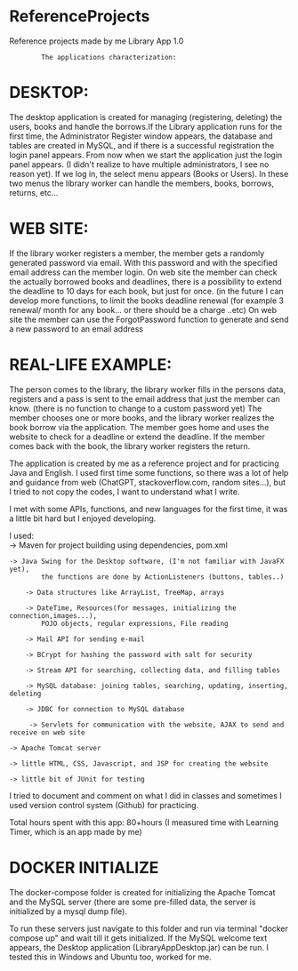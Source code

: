 # ReferenceProjects
Reference projects made by me
			        			 Library App 1.0
 
 			The applications characterization:
 			
 # DESKTOP:
 The desktop application is created for managing (registering, deleting) the users, books
 and handle the borrows.If the Library application runs for the first time, the Administrator Register window
 appears, the database and tables are created in MySQL, and if there is a successful registration
 the login panel appears. From now when we start the application just the login panel appears.
 (I didn't realize to have multiple administrators, I see no reason yet).
 If we log in, the select menu appears (Books or Users).
 In these two menus the library worker can handle the members, books, borrows, returns, etc... 	 
 
 # WEB SITE:
 If the library worker registers a member, the member gets a randomly generated password 
 via email. With this password and with the specified email address can the member login.
 On web site the member can check the actually borrowed books and deadlines, there is a possibility to
 extend the deadline to 10 days for each book, but just for once. (in the future I can develop more functions, to 
 limit the books deadline renewal (for example 3 renewal/ month for any book... or there should be a charge ..etc)
 On web site the member can use the ForgotPassword function to generate and send a new password to an  email address
 
 # REAL-LIFE EXAMPLE:
 The person comes to the library, the library worker fills in the persons data,
 registers and a pass is sent to the email address that just the member can know. 
 (there is no function to change to a custom password yet)
 The member chooses one or more books, and the library worker realizes the book borrow via the application.
 The member goes home and uses the website to check for a deadline or extend the deadline. 
 If the member comes back with the book, the library worker registers the return. 
 
 The application is created by me as a reference project and for
 practicing Java and English. I used first time some functions, so
 there was a lot of help and guidance from web (ChatGPT,
 stackoverflow.com, random sites...), but I tried to not copy the
 codes, I want to understand what I write.
 
 I met with some APIs, functions, and new languages for the first time, it
 was a little bit hard but I enjoyed developing.
  
 I used: 	
 	-> Maven for project building using dependencies, pom.xml
          
	-> Java Swing for the Desktop software, (I'm not familiar with JavaFX yet), 
     		the functions are done by ActionListeners (buttons, tables..) 
          
       	-> Data structures like ArrayList, TreeMap, arrays
          
       	-> DateTime, Resources(for messages, initializing the connection,images...),
       		POJO objects, regular expressions, File reading
          
        -> Mail API for sending e-mail
          
        -> BCrypt for hashing the password with salt for security
          
        -> Stream API for searching, collecting data, and filling tables 
          
        -> MySQL database: joining tables, searching, updating, inserting, deleting 
          
        -> JDBC for connection to MySQL database
          			
         -> Servlets for communication with the website, AJAX to send and receive on web site 			
  
 	-> Apache Tomcat server
 	
	-> little HTML, CSS, Javascript, and JSP for creating the website
 
 	-> little bit of JUnit for testing 
 
I tried to document and comment on what I did in classes and sometimes I used 
version control system (Github) for practicing.
 					
Total hours spent with this app: 80+hours 
(I measured time with Learning Timer, which is an app made by me) 


# DOCKER INITIALIZE
The docker-compose folder is created for initializing the Apache Tomcat and the MySQL server (there are some pre-filled data, the server is initialized by a mysql dump file).

To run these servers just navigate to this folder and run via terminal "docker compose up" and wait till it gets initialized.
If the MySQL welcome text appears, the Desktop application (LibraryAppDesktop.jar) can be run.
I tested this in Windows and Ubuntu too, worked for me.
